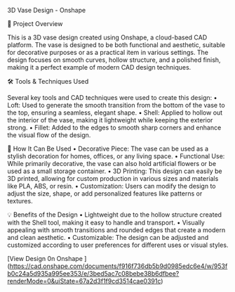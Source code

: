 3D Vase Design - Onshape

📌 Project Overview

This is a 3D vase design created using Onshape, a cloud-based CAD platform. The vase is designed to be both functional and aesthetic, suitable for decorative purposes or as a practical item in various settings. The design focuses on smooth curves, hollow structure, and a polished finish, making it a perfect example of modern CAD design techniques.

🛠️ Tools & Techniques Used

Several key tools and CAD techniques were used to create this design:
 • Loft: Used to generate the smooth transition from the bottom of the vase to the top, ensuring a seamless, elegant shape.
 • Shell: Applied to hollow out the interior of the vase, making it lightweight while keeping the exterior strong.
 • Fillet: Added to the edges to smooth sharp corners and enhance the visual flow of the design.

🌟 How It Can Be Used
 • Decorative Piece: The vase can be used as a stylish decoration for homes, offices, or any living space.
 • Functional Use: While primarily decorative, the vase can also hold artificial flowers or be used as a small storage container.
 • 3D Printing: This design can easily be 3D printed, allowing for custom production in various sizes and materials like PLA, ABS, or resin.
 • Customization: Users can modify the design to adjust the size, shape, or add personalized features like patterns or textures.

💡 Benefits of the Design
 • Lightweight due to the hollow structure created with the Shell tool, making it easy to handle and transport.
 • Visually appealing with smooth transitions and rounded edges that create a modern and clean aesthetic.
 • Customizable: The design can be adjusted and customized according to user preferences for different uses or visual styles.

 [View Design 0n Onshape ] (https://cad.onshape.com/documents/f916f736db5b9d0985edc6e4/w/953fb0c24a5d935a995ee353/e/3bed5ac7c08bebe38b6dfbee?renderMode=0&uiState=67a2d3f1f9cd3514cae0391c)
